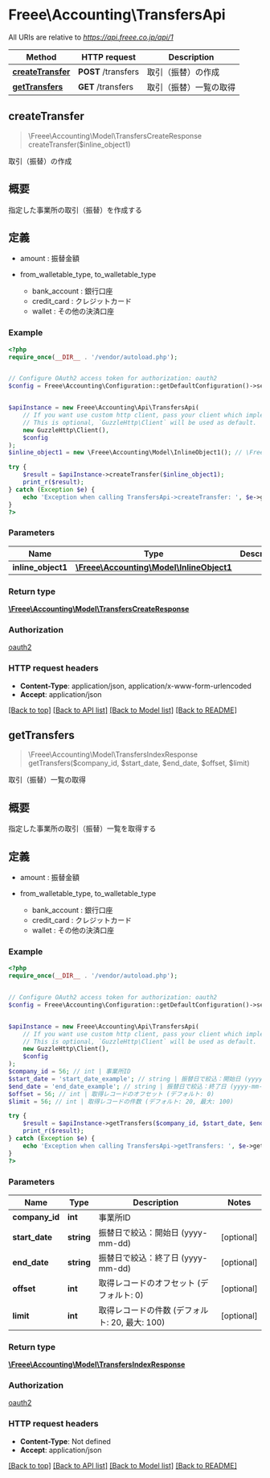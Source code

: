 # Freee\Accounting\TransfersApi

All URIs are relative to *https://api.freee.co.jp/api/1*

Method | HTTP request | Description
------------- | ------------- | -------------
[**createTransfer**](TransfersApi.md#createTransfer) | **POST** /transfers | 取引（振替）の作成
[**getTransfers**](TransfersApi.md#getTransfers) | **GET** /transfers | 取引（振替）一覧の取得



## createTransfer

> \Freee\Accounting\Model\TransfersCreateResponse createTransfer($inline_object1)

取引（振替）の作成

<h2 id=\"\">概要</h2>  <p>指定した事業所の取引（振替）を作成する</p>  <h2 id=\"_2\">定義</h2>  <ul> <li> <p>amount : 振替金額</p> </li>  <li> <p>from_walletable_type, to_walletable_type</p>  <ul> <li>bank_account : 銀行口座</li>  <li>credit_card : クレジットカード</li>  <li>wallet : その他の決済口座</li> </ul> </li> </ul>

### Example

```php
<?php
require_once(__DIR__ . '/vendor/autoload.php');


// Configure OAuth2 access token for authorization: oauth2
$config = Freee\Accounting\Configuration::getDefaultConfiguration()->setAccessToken('YOUR_ACCESS_TOKEN');


$apiInstance = new Freee\Accounting\Api\TransfersApi(
    // If you want use custom http client, pass your client which implements `GuzzleHttp\ClientInterface`.
    // This is optional, `GuzzleHttp\Client` will be used as default.
    new GuzzleHttp\Client(),
    $config
);
$inline_object1 = new \Freee\Accounting\Model\InlineObject1(); // \Freee\Accounting\Model\InlineObject1 | 

try {
    $result = $apiInstance->createTransfer($inline_object1);
    print_r($result);
} catch (Exception $e) {
    echo 'Exception when calling TransfersApi->createTransfer: ', $e->getMessage(), PHP_EOL;
}
?>
```

### Parameters


Name | Type | Description  | Notes
------------- | ------------- | ------------- | -------------
 **inline_object1** | [**\Freee\Accounting\Model\InlineObject1**](../Model/InlineObject1.md)|  | [optional]

### Return type

[**\Freee\Accounting\Model\TransfersCreateResponse**](../Model/TransfersCreateResponse.md)

### Authorization

[oauth2](../../README.md#oauth2)

### HTTP request headers

- **Content-Type**: application/json, application/x-www-form-urlencoded
- **Accept**: application/json

[[Back to top]](#) [[Back to API list]](../../README.md#documentation-for-api-endpoints)
[[Back to Model list]](../../README.md#documentation-for-models)
[[Back to README]](../../README.md)


## getTransfers

> \Freee\Accounting\Model\TransfersIndexResponse getTransfers($company_id, $start_date, $end_date, $offset, $limit)

取引（振替）一覧の取得

<h2 id=\"\">概要</h2>  <p>指定した事業所の取引（振替）一覧を取得する</p>  <h2 id=\"_2\">定義</h2>  <ul> <li> <p>amount : 振替金額</p> </li>  <li> <p>from_walletable_type, to_walletable_type</p>  <ul> <li>bank_account : 銀行口座</li>  <li>credit_card : クレジットカード</li>  <li>wallet : その他の決済口座</li> </ul> </li> </ul>

### Example

```php
<?php
require_once(__DIR__ . '/vendor/autoload.php');


// Configure OAuth2 access token for authorization: oauth2
$config = Freee\Accounting\Configuration::getDefaultConfiguration()->setAccessToken('YOUR_ACCESS_TOKEN');


$apiInstance = new Freee\Accounting\Api\TransfersApi(
    // If you want use custom http client, pass your client which implements `GuzzleHttp\ClientInterface`.
    // This is optional, `GuzzleHttp\Client` will be used as default.
    new GuzzleHttp\Client(),
    $config
);
$company_id = 56; // int | 事業所ID
$start_date = 'start_date_example'; // string | 振替日で絞込：開始日 (yyyy-mm-dd)
$end_date = 'end_date_example'; // string | 振替日で絞込：終了日 (yyyy-mm-dd)
$offset = 56; // int | 取得レコードのオフセット (デフォルト: 0)
$limit = 56; // int | 取得レコードの件数 (デフォルト: 20, 最大: 100)

try {
    $result = $apiInstance->getTransfers($company_id, $start_date, $end_date, $offset, $limit);
    print_r($result);
} catch (Exception $e) {
    echo 'Exception when calling TransfersApi->getTransfers: ', $e->getMessage(), PHP_EOL;
}
?>
```

### Parameters


Name | Type | Description  | Notes
------------- | ------------- | ------------- | -------------
 **company_id** | **int**| 事業所ID |
 **start_date** | **string**| 振替日で絞込：開始日 (yyyy-mm-dd) | [optional]
 **end_date** | **string**| 振替日で絞込：終了日 (yyyy-mm-dd) | [optional]
 **offset** | **int**| 取得レコードのオフセット (デフォルト: 0) | [optional]
 **limit** | **int**| 取得レコードの件数 (デフォルト: 20, 最大: 100) | [optional]

### Return type

[**\Freee\Accounting\Model\TransfersIndexResponse**](../Model/TransfersIndexResponse.md)

### Authorization

[oauth2](../../README.md#oauth2)

### HTTP request headers

- **Content-Type**: Not defined
- **Accept**: application/json

[[Back to top]](#) [[Back to API list]](../../README.md#documentation-for-api-endpoints)
[[Back to Model list]](../../README.md#documentation-for-models)
[[Back to README]](../../README.md)

